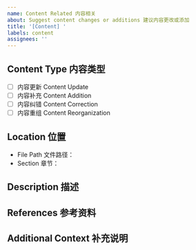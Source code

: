 ```yaml
---
name: Content Related 内容相关
about: Suggest content changes or additions 建议内容更改或添加
title: '[Content] '
labels: content
assignees: ''
---
```


## Content Type 内容类型
<!-- 请选择内容类型 -->
- [ ] 内容更新 Content Update
- [ ] 内容补充 Content Addition
- [ ] 内容纠错 Content Correction
- [ ] 内容重组 Content Reorganization

## Location 位置
<!-- 如果是现有内容的修改，请提供位置 -->
- File Path 文件路径：
- Section 章节：

## Description 描述
<!-- 详细描述你的建议 -->

## References 参考资料
<!-- 如果有，提供相关的参考资料、链接等 -->

## Additional Context 补充说明
<!-- 添加任何其他相关信息 -->
